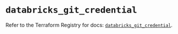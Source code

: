 # `databricks_git_credential`

Refer to the Terraform Registry for docs: [`databricks_git_credential`](https://registry.terraform.io/providers/databricks/databricks/1.48.0/docs/resources/git_credential).
